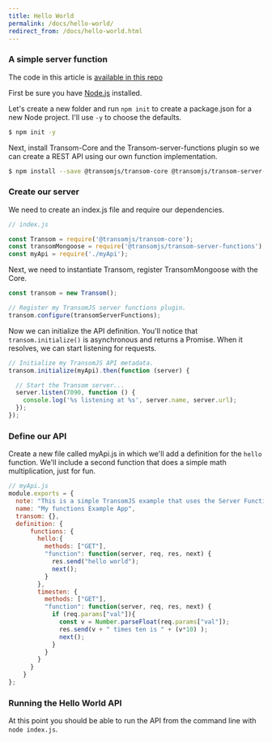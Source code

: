 ```yaml
---
title: Hello World
permalink: /docs/hello-world/
redirect_from: /docs/hello-world.html
---
```


### A simple server function
The code in this article is [available in this repo](https://github.com/binaryops-wiebo/transom-functions-simple-example)

First be sure you have [Node.js](http://nodejs.org/) installed.

Let's create a new folder and run `npm init` to create a package.json for a new Node project. I'll use `-y` to choose the defaults.

```bash
$ npm init -y
```
Next, install Transom-Core and the Transom-server-functions plugin so we can create a REST API using our own function implementation.

```bash
$ npm install --save @transomjs/transom-core @transomjs/transom-server-functions
```

### Create our server
We need to create an index.js file and require our dependencies.
```javascript
// index.js

const Transom = require('@transomjs/transom-core');
const transomMongoose = require('@transomjs/transom-server-functions');
const myApi = require('./myApi');
```

Next, we need to instantiate Transom, register TransomMongoose with the Core.
```javascript
const transom = new Transom();

// Register my TransomJS server functions plugin.
transom.configure(transomServerFunctions);
```

Now we can initialize the API definition. You'll notice that `transom.initialize()` is asynchronous and returns a Promise. When it resolves, we can start listening for requests.

```javascript
// Initialize my TransomJS API metadata.
transom.initialize(myApi).then(function (server) {

  // Start the Transom server...
  server.listen(7090, function () {
    console.log('%s listening at %s', server.name, server.url);
  });
});
```

### Define our API
Create a new file called myApi.js in which we'll add a definition for the `hello` function. We'll include a second function that does a simple math multiplication, just for fun.
```javascript
// myApi.js
module.exports = {
  note: "This is a simple TransomJS example that uses the Server Functions module to implement Hello World",
  name: "My functions Example App",
  transom: {},
  definition: {
      functions: {
        hello:{
          methods: ["GET"],
          "function": function(server, req, res, next) {
            res.send("hello world");
            next();
          }
        },
        timesten: {
          methods: ["GET"],
          "function": function(server, req, res, next) {
            if (req.params["val"]){
              const v = Number.parseFloat(req.params["val"]);
              res.send(v + " times ten is " + (v*10) );
              next();
            }  
          } 
        }
      }  
    }
};
```

### Running the Hello World API
At this point you should be able to run the API from the command line with `node index.js`.

